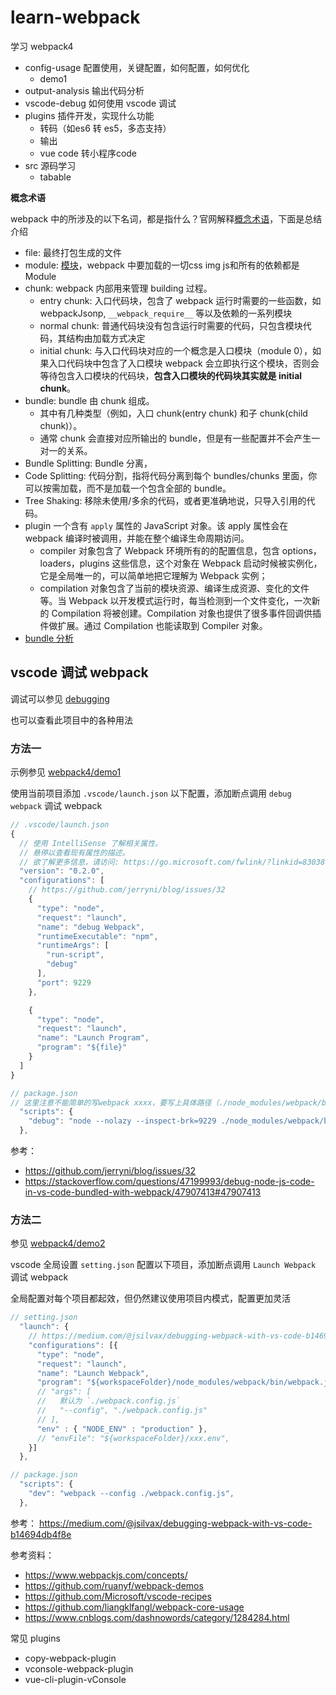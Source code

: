 # learn-webpack

学习 webpack4

- config-usage 配置使用，关键配置，如何配置，如何优化
  - demo1
- output-analysis 输出代码分析
- vscode-debug 如何使用 vscode 调试
- plugins 插件开发，实现什么功能
  - 转码（如es6 转 es5，多态支持）
  - 输出
  - vue code 转小程序code
- src 源码学习
  - tabable

**概念术语**

webpack 中的所涉及的以下名词，都是指什么？官网解释[概念术语](https://webpack.docschina.org/glossary)，下面是总结介绍

- file: 最终打包生成的文件
- module: [模块](https://webpack.js.org/concepts/modules/#what-is-a-webpack-module)，webpack 中要加载的一切css img js和所有的依赖都是Module
- chunk: webpack 内部用来管理 building 过程。
  - entry chunk: 入口代码块，包含了 webpack 运行时需要的一些函数，如 webpackJsonp, `__webpack_require__` 等以及依赖的一系列模块
  - normal chunk: 普通代码块没有包含运行时需要的代码，只包含模块代码，其结构由加载方式决定
  - initial chunk: 与入口代码块对应的一个概念是入口模块（module 0），如果入口代码块中包含了入口模块 webpack 会立即执行这个模块，否则会等待包含入口模块的代码块，**包含入口模块的代码块其实就是 initial chunk**。
- bundle: bundle 由 chunk 组成。
  - 其中有几种类型（例如，入口 chunk(entry chunk) 和子 chunk(child chunk)）。
  - 通常 chunk 会直接对应所输出的 bundle，但是有一些配置并不会产生一对一的关系。
- Bundle Splitting: Bundle 分离，
- Code Splitting: 代码分割，指将代码分离到每个 bundles/chunks 里面，你可以按需加载，而不是加载一个包含全部的 bundle。
- Tree Shaking: 移除未使用/多余的代码，或者更准确地说，只导入引用的代码。
- plugin 一个含有 `apply` 属性的 JavaScript 对象。该 apply 属性会在 webpack 编译时被调用，并能在整个编译生命周期访问。
  - compiler 对象包含了 Webpack 环境所有的的配置信息，包含 options，loaders，plugins 这些信息，这个对象在 Webpack 启动时候被实例化，它是全局唯一的，可以简单地把它理解为 Webpack 实例；
  - compilation 对象包含了当前的模块资源、编译生成资源、变化的文件等。当 Webpack 以开发模式运行时，每当检测到一个文件变化，一次新的 Compilation 将被创建。Compilation 对象也提供了很多事件回调供插件做扩展。通过 Compilation 也能读取到 Compiler 对象。
- [bundle 分析](https://webpack.js.org/guides/code-splitting/#bundle-analysis)

## vscode 调试 webpack

调试可以参见 [debugging](https://github.com/deepjs-net/debugging)

也可以查看此项目中的各种用法

### 方法一

示例参见 [webpack4/demo1](https://github.com/cloudyan/learn-webpack/tree/master/packages/webpack4/demo1)

使用当前项目添加 `.vscode/launch.json` 以下配置，添加断点调用 `debug webpack` 调试 webpack

```js
// .vscode/launch.json
{
  // 使用 IntelliSense 了解相关属性。
  // 悬停以查看现有属性的描述。
  // 欲了解更多信息，请访问: https://go.microsoft.com/fwlink/?linkid=830387
  "version": "0.2.0",
  "configurations": [
    // https://github.com/jerryni/blog/issues/32
    {
      "type": "node",
      "request": "launch",
      "name": "debug Webpack",
      "runtimeExecutable": "npm",
      "runtimeArgs": [
        "run-script",
        "debug"
      ],
      "port": 9229
    },

    {
      "type": "node",
      "request": "launch",
      "name": "Launch Program",
      "program": "${file}"
    }
  ]
}

// package.json
// 这里注意不能简单的写webpack xxxx，要写上具体路径（./node_modules/webpack/bin/webpack.js）
  "scripts": {
    "debug": "node --nolazy --inspect-brk=9229 ./node_modules/webpack/bin/webpack.js --mode development --watch --config ./webpack.config.js",
  },
```

参考：

- https://github.com/jerryni/blog/issues/32
- https://stackoverflow.com/questions/47199993/debug-node-js-code-in-vs-code-bundled-with-webpack/47907413#47907413


### 方法二

参见 [webpack4/demo2](https://github.com/cloudyan/learn-webpack/tree/master/packages/webpack4/demo2)

vscode 全局设置 `setting.json` 配置以下项目，添加断点调用 `Launch Webpack` 调试 webpack

全局配置对每个项目都起效，但仍然建议使用项目内模式，配置更加灵活

```js
// setting.json
  "launch": {
    // https://medium.com/@jsilvax/debugging-webpack-with-vs-code-b14694db4f8e
    "configurations": [{
      "type": "node",
      "request": "launch",
      "name": "Launch Webpack",
      "program": "${workspaceFolder}/node_modules/webpack/bin/webpack.js"
      // "args": [
      //   默认为 `./webpack.config.js`
      //   "--config", "./webpack.config.js"
      // ],
      "env" : { "NODE_ENV" : "production" },
      // "envFile": "${workspaceFolder}/xxx.env",
    }]
  },

// package.json
  "scripts": {
    "dev": "webpack --config ./webpack.config.js",
  },
```

参考： https://medium.com/@jsilvax/debugging-webpack-with-vs-code-b14694db4f8e

参考资料：

- https://www.webpackjs.com/concepts/
- https://github.com/ruanyf/webpack-demos
- https://github.com/Microsoft/vscode-recipes
- https://github.com/liangklfangl/webpack-core-usage
- https://www.cnblogs.com/dashnowords/category/1284284.html

常见 plugins

- copy-webpack-plugin
- vconsole-webpack-plugin
- vue-cli-plugin-vConsole
